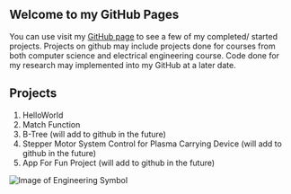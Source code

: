 ## Welcome to my GitHub Pages

You can use visit my [GitHub page](https://github.com/stran1225) to see a few of my completed/ started projects.
Projects on github may include projects done for courses from both computer science and electrical engineering course.
Code done for my research may implemented into my GitHub at a later date.

## Projects
1. HelloWorld
2. Match Function
3. B-Tree (will add to github in the future)
4. Stepper Motor System Control for Plasma Carrying Device (will add to github in the future)
5. App For Fun Project (will add to github in the future)

![Image of Engineering Symbol](https://p7.hiclipart.com/preview/699/906/379/electronic-engineering-electronics-electrical-engineering-electronic-circuit-technology.jpg)



